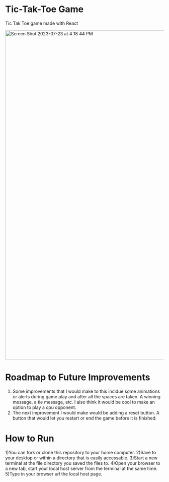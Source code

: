# Tic-Tak-Toe Game
Tic Tak Toe game made with React

<img width="1045" alt="Screen Shot 2023-07-23 at 4 18 44 PM" src="https://github.com/BrandonDobransky/TicTakToe_Game/assets/127439948/78c9ec4e-414f-4cf0-b8b2-c5a5d187d636">

# Roadmap to Future Improvements
1) Some improvements that I would make to this incldue some animations or alerts during game play and after all the spaces are taken. A winning message, a tie message, etc. I also think it would be cool to make an option to play a cpu opponent.
2) The next improvement I would make would be adding a reset button. A button that would let you restart or end the game before it is finished. 

# How to Run
1)You can fork or clone this repository to your home computer. 
2)Save to your desktop or within a directory that is easily accessable. 
3)Start a new terminal at the file directory you saved the files to. 
4)Open your browser to a new tab, start your local host server from the terminal at the same time. 
5)Type in your browser url the local host page. 
